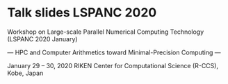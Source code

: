 #  Talk slides LSPANC 2020

Workshop on Large-scale Parallel Numerical Computing Technology (LSPANC 2020 January)

— HPC and Computer Arithmetics toward Minimal-Precision Computing —

January 29 – 30, 2020
RIKEN Center for Computational Science (R-CCS), Kobe, Japan


